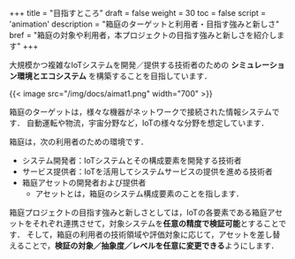 +++
title = "目指すところ"
draft = false
weight = 30
toc = false
script = 'animation'
description = "箱庭のターゲットと利用者・目指す強みと新しさ"
bref = "箱庭の対象や利用者，本プロジェクトの目指す強みと新しさを紹介します"
+++

大規模かつ複雑なIoTシステムを開発／提供する技術者のための **シミュレーション環境とエコシステム** を構築することを目指しています．

{{< image src="/img/docs/aimat1.png" width="700" >}}

箱庭のターゲットは，様々な機器がネットワークで接続された情報システムです．
自動運転や物流，宇宙分野など，IoTの様々な分野を想定しています．

箱庭は，次の利用者のための環境です．
- システム開発者：IoTシステムとその構成要素を開発する技術者
- サービス提供者：IoTを活用してシステムサービスの提供を進める技術者
- 箱庭アセットの開発者および提供者
  - アセットとは，箱庭のシステム構成要素のことを指します．

箱庭プロジェクトの目指す強みと新しさとしては，IoTの各要素である箱庭アセットをそれぞれ連携させて，対象システムを**任意の精度で検証可能**とすることです．
そして，箱庭の利用者の技術領域や評価対象に応じて，アセットを差し替えることで，**検証の対象／抽象度／レベルを任意に変更できる**ようにします．
